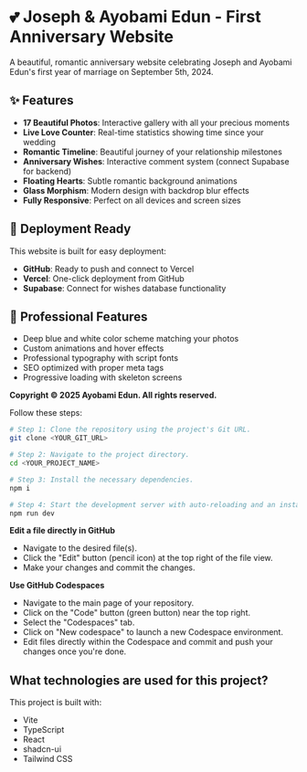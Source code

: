 # 💕 Joseph & Ayobami Edun - First Anniversary Website

A beautiful, romantic anniversary website celebrating Joseph and Ayobami Edun's first year of marriage on September 5th, 2024.

## ✨ Features

- **17 Beautiful Photos**: Interactive gallery with all your precious moments
- **Live Love Counter**: Real-time statistics showing time since your wedding
- **Romantic Timeline**: Beautiful journey of your relationship milestones  
- **Anniversary Wishes**: Interactive comment system (connect Supabase for backend)
- **Floating Hearts**: Subtle romantic background animations
- **Glass Morphism**: Modern design with backdrop blur effects
- **Fully Responsive**: Perfect on all devices and screen sizes

## 🚀 Deployment Ready

This website is built for easy deployment:
- **GitHub**: Ready to push and connect to Vercel
- **Vercel**: One-click deployment from GitHub
- **Supabase**: Connect for wishes database functionality

## 🎨 Professional Features

- Deep blue and white color scheme matching your photos
- Custom animations and hover effects  
- Professional typography with script fonts
- SEO optimized with proper meta tags
- Progressive loading with skeleton screens

**Copyright © 2025 Ayobami Edun. All rights reserved.**

Follow these steps:

```sh
# Step 1: Clone the repository using the project's Git URL.
git clone <YOUR_GIT_URL>

# Step 2: Navigate to the project directory.
cd <YOUR_PROJECT_NAME>

# Step 3: Install the necessary dependencies.
npm i

# Step 4: Start the development server with auto-reloading and an instant preview.
npm run dev
```

**Edit a file directly in GitHub**

- Navigate to the desired file(s).
- Click the "Edit" button (pencil icon) at the top right of the file view.
- Make your changes and commit the changes.

**Use GitHub Codespaces**

- Navigate to the main page of your repository.
- Click on the "Code" button (green button) near the top right.
- Select the "Codespaces" tab.
- Click on "New codespace" to launch a new Codespace environment.
- Edit files directly within the Codespace and commit and push your changes once you're done.

## What technologies are used for this project?

This project is built with:

- Vite
- TypeScript
- React
- shadcn-ui
- Tailwind CSS
